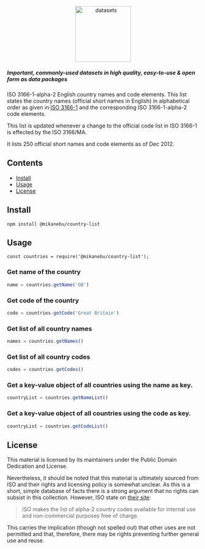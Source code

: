 <p align="center">
  <a href="https://github.com/datasets">
    <img alt="datasets" src="https://avatars2.githubusercontent.com/u/1643515?s=200&v=4" width="146">
  </a>
</p>

##### Important, commonly-used datasets in high quality, easy-to-use & open form as data packages

ISO 3166-1-alpha-2 English country names and code elements. This list states
the country names (official short names in English) in alphabetical order as
given in [ISO 3166-1][] and the corresponding ISO 3166-1-alpha-2 code elements.

[ISO 3166-1]: http://www.iso.org/iso/home/standards/country_codes.htm

This list is updated whenever a change to the official code list in ISO 3166-1
is effected by the ISO 3166/MA.

It lists 250 official short names and code elements as of Dec 2012.

## Contents

- [Install](#install)
- [Usage](#usage)
- [License](#license)

## Install 

```
npm install @mikanebu/country-list
```

## Usage

```
const countries = require('@mikanebu/country-list');
```


### Get name of the country

```js
name = countries.getName('GB')
```

### Get code of the country

```js
code = countries.getCode('Great Britain')
```

### Get list of all country names

```js
names = countries.getNames()
```
### Get list of all country codes

```js
codes = countries.getCodes()
```

### Get a key-value object of all countries using the name as key.

```js
countryList = countries.getNameList()
```

### Get a key-value object of all countries using the code as key.

```js
countryList = countries.getCodeList()
```

## License

This material is licensed by its maintainers under the Public Domain Dedication
and License.

Nevertheless, it should be noted that this material is ultimately sourced from
ISO and their rights and licensing policy is somewhat unclear. As this is a
short, simple database of facts there is a strong argument that no rights can
subsist in this collection. However, ISO state on [their
site](http://www.iso.org/iso/home/standards/country_codes.htm): 

> ISO makes the list of alpha-2 country codes available for internal use and
> non-commercial purposes free of charge. 

This carries the implication (though not spelled out) that other uses are not
permitted and that, therefore, there may be rights preventing further general
use and reuse.

